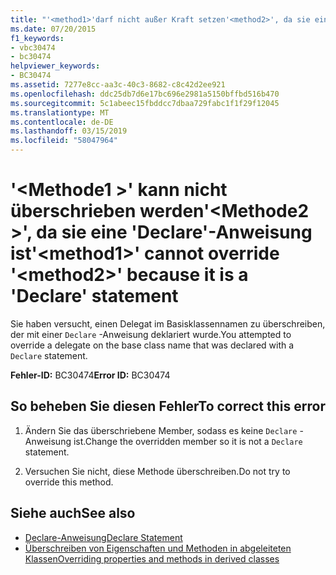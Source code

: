 ```yaml
---
title: "'<method1>'darf nicht außer Kraft setzen'<method2>', da sie eine 'Declare'-Anweisung ist"
ms.date: 07/20/2015
f1_keywords:
- vbc30474
- bc30474
helpviewer_keywords:
- BC30474
ms.assetid: 7277e8cc-aa3c-40c3-8682-c8c42d2ee921
ms.openlocfilehash: ddc25db7d6e17bc696e2981a5150bffbd516b470
ms.sourcegitcommit: 5c1abeec15fbddcc7dbaa729fabc1f1f29f12045
ms.translationtype: MT
ms.contentlocale: de-DE
ms.lasthandoff: 03/15/2019
ms.locfileid: "58047964"
---
```

# <a name="method1-cannot-override-method2-because-it-is-a-declare-statement"></a><span data-ttu-id="9e596-102">'\<Methode1 >' kann nicht überschrieben werden'\<Methode2 >', da sie eine 'Declare'-Anweisung ist</span><span class="sxs-lookup"><span data-stu-id="9e596-102">'\<method1>' cannot override '\<method2>' because it is a 'Declare' statement</span></span>
<span data-ttu-id="9e596-103">Sie haben versucht, einen Delegat im Basisklassennamen zu überschreiben, der mit einer `Declare` -Anweisung deklariert wurde.</span><span class="sxs-lookup"><span data-stu-id="9e596-103">You attempted to override a delegate on the base class name that was declared with a `Declare` statement.</span></span>  
  
 <span data-ttu-id="9e596-104">**Fehler-ID:** BC30474</span><span class="sxs-lookup"><span data-stu-id="9e596-104">**Error ID:** BC30474</span></span>  
  
## <a name="to-correct-this-error"></a><span data-ttu-id="9e596-105">So beheben Sie diesen Fehler</span><span class="sxs-lookup"><span data-stu-id="9e596-105">To correct this error</span></span>  
  
1.  <span data-ttu-id="9e596-106">Ändern Sie das überschriebene Member, sodass es keine `Declare` -Anweisung ist.</span><span class="sxs-lookup"><span data-stu-id="9e596-106">Change the overridden member so it is not a `Declare` statement.</span></span>  
  
2.  <span data-ttu-id="9e596-107">Versuchen Sie nicht, diese Methode überschreiben.</span><span class="sxs-lookup"><span data-stu-id="9e596-107">Do not try to override this method.</span></span>  
  
## <a name="see-also"></a><span data-ttu-id="9e596-108">Siehe auch</span><span class="sxs-lookup"><span data-stu-id="9e596-108">See also</span></span>

- [<span data-ttu-id="9e596-109">Declare-Anweisung</span><span class="sxs-lookup"><span data-stu-id="9e596-109">Declare Statement</span></span>](../../visual-basic/language-reference/statements/declare-statement.md)
- [<span data-ttu-id="9e596-110">Überschreiben von Eigenschaften und Methoden in abgeleiteten Klassen</span><span class="sxs-lookup"><span data-stu-id="9e596-110">Overriding properties and methods in derived classes</span></span>](~/docs/visual-basic/programming-guide/language-features/objects-and-classes/inheritance-basics.md#overriding-properties-and-methods-in-derived-classes)
